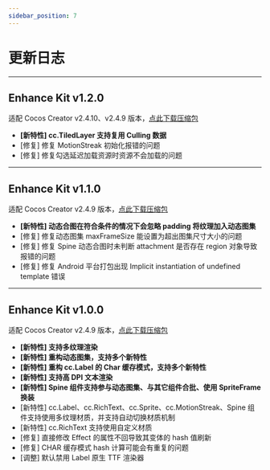 ```yaml
---
sidebar_position: 7
---
```


# 更新日志

---
## Enhance Kit v1.2.0

适配 Cocos Creator v2.4.10、v2.4.9 版本，[点此下载压缩包](https://github.com/smallmain/cocos-enhance-kit/releases/tag/v1.2.0)

- **[新特性] cc.TiledLayer 支持复用 Culling 数据**
- [修复] 修复 MotionStreak 初始化报错的问题
- [修复] 修复勾选延迟加载资源时资源不会加载的问题

---
## Enhance Kit v1.1.0

适配 Cocos Creator v2.4.9 版本，[点此下载压缩包](https://github.com/smallmain/cocos-enhance-kit/releases/tag/v1.1.0)

- **[新特性] 动态合图在符合条件的情况下会忽略 padding 将纹理加入动态图集**
- [修复] 修复动态图集 maxFrameSize 能设置为超出图集尺寸大小的问题
- [修复] 修复 Spine 动态合图时未判断 attachment 是否存在 region 对象导致报错的问题
- [修复] 修复 Android 平台打包出现 Implicit instantiation of undefined template 错误

---
## Enhance Kit v1.0.0

适配 Cocos Creator v2.4.9 版本，[点此下载压缩包](https://github.com/smallmain/cocos-enhance-kit/releases/tag/v1.0.0)

- **[新特性] 支持多纹理渲染**
- **[新特性] 重构动态图集，支持多个新特性**
- **[新特性] 重构 cc.Label 的 Char 缓存模式，支持多个新特性**
- **[新特性] 支持高 DPI 文本渲染**
- **[新特性] Spine 组件支持参与动态图集、与其它组件合批、使用 SpriteFrame 换装**
- [新特性] cc.Label、cc.RichText、cc.Sprite、cc.MotionStreak、Spine 组件支持使用多纹理材质，并支持自动切换材质机制
- [新特性] cc.RichText 支持使用自定义材质
- [修复] 直接修改 Effect 的属性不回导致其变体的 hash 值刷新
- [修复] CHAR 缓存模式 hash 计算可能会有重复的问题
- [调整] 默认禁用 Label 原生 TTF 渲染器

